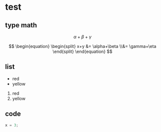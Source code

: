 # test 

## type math

$$
\alpha +\beta+\gamma
$$

$$
\begin{equation}
\begin{split}
x+y &= \alpha+\beta
\\&= \gamma+\eta
\end{split}
\end{equation}
$$



 ## list

* red
* yellow

1. red
2. yellow

## code

```python
x = 3;
```

